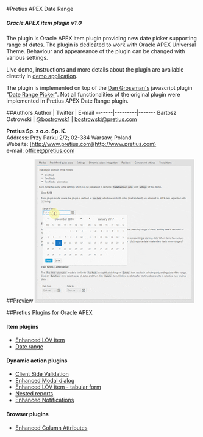 #Pretius APEX Date Range
##### Oracle APEX item plugin v1.0
The plugin is Oracle APEX item plugin providing new date picker supporting range of dates. The plugin is dedicated to work with Oracle APEX Universal Theme. Behaviour and appeareance of the plugin can be changed with various settings.

Live demo, instructions and more details about the plugin are available directly in [demo application](http://apex.pretius.com/apex/f?p=PLUGINS:DATERANGE).

The plugin is implemented on top of the [Dan Grossman's](http://www.dangrossman.info/) javascript plugin "[Date Range Picker](http://www.daterangepicker.com/)". Not all functionalities of the original plugin were implemented in Pretius APEX Date Range plugin.

##Authors
Author | Twitter | E-mail
-------|---------|-------
Bartosz Ostrowski | [@bostrowsk1](https://twitter.com/bostrowsk1) | bostrowski@pretius.com

**Pretius Sp. z o.o. Sp. K.**  
Address: Przy Parku 2/2; 02-384 Warsaw, Poland  
Website: [http://www.pretius.com](http://www.pretius.com)  
e-mail: [office@pretius.com](mailto:office@pretius.com)  

##Preview
![Alt text](/preview.gif?raw=true "Preview")

##Pretius Plugins for Oracle APEX
#### Item plugins
* [Enhanced LOV item](http://apex.pretius.com/apex/f?p=105:ENHANCED_LOV_ITEM_APEX_ITEM)
* [Date range](http://apex.pretius.com/apex/f?p=105:DATERANGE)

#### Dynamic action plugins
* [Client Side Validation](http://apex.pretius.com/apex/f?p=105:CLIENT_SIDE_VALIDATION)
* [Enhanced Modal dialog](http://apex.pretius.com/apex/f?p=105:ENHANCED_MODAL_PAGE)
* [Enhanced LOV item - tabular form](http://apex.pretius.com/apex/f?p=105:ENHANCED_LOV_ITEM_APEX_DA)
* [Nested reports](http://apex.pretius.com/apex/f?p=105:NESTED_REPORTS)
* [Enhanced Notifications](http://apex.pretius.com/apex/f?p=105:NOTIFICATIONS)

#### Browser plugins
* [Enhanced Column Attributes](http://apex.pretius.com/apex/f?p=105:CHROME_EXTENSION)
